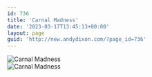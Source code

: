 ```yaml
---
id: 736
title: 'Carnal Madness'
date: '2023-03-17T13:45:13+00:00'
layout: page
guid: 'http://new.andydixon.com/?page_id=736'
---
```


![Carnal Madness](https://i0.wp.com/assets.g8x2.ldn.idrivee2-23.com/posters/Carnal%20Madness%2001.jpg?w=1200&ssl=1 "Carnal Madness")  
![Carnal Madness](https://i0.wp.com/assets.g8x2.ldn.idrivee2-23.com/posters/Carnal%20Madness%2002.jpg?w=1200&ssl=1 "Carnal Madness")